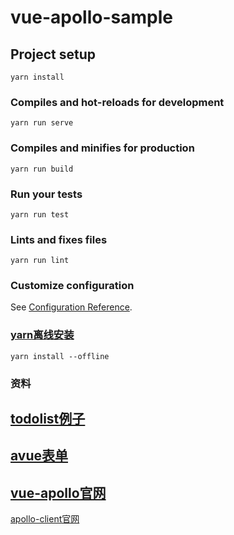 # vue-apollo-sample

## Project setup
```
yarn install
```

### Compiles and hot-reloads for development
```
yarn run serve
```

### Compiles and minifies for production
```
yarn run build
```

### Run your tests
```
yarn run test
```

### Lints and fixes files
```
yarn run lint
```

### Customize configuration
See [Configuration Reference](https://cli.vuejs.org/config/).

### [yarn离线安装](https://yarnpkg.com/blog/2016/11/24/offline-mirror/)
```
yarn install --offline
```
### 资料
[todolist例子](https://github.com/Akryum/vue-apollo-todos)
---
[avue表单](https://avue.top/doc/crud/crud-doc)
---
[vue-apollo官网](https://vue-apollo.netlify.com/zh-cn/guide/)
---
[apollo-client官网](https://www.apollographql.com/docs/react/)
